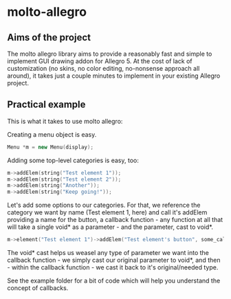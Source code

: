molto-allegro
=============

Aims of the project
-------------------

The molto allegro library aims to provide a reasonably fast and simple to implement GUI drawing addon for Allegro 5. At the cost of lack of customization (no skins, no color editing, no-nonsense approach all around), it takes just a couple minutes to implement in your existing Allegro project.

Practical example
-----------------

This is what it takes to use molto allegro:

Creating a menu object is easy.

```c++
Menu *m = new Menu(display);
```

Adding some top-level categories is easy, too:

```c++
m->addElem(string("Test element 1"));
m->addElem(string("Test element 2"));	
m->addElem(string("Another"));
m->addElem(string("Keep going!"));
```
Let's add some options to our categories. For that, we reference the category we want by name (Test element 1, here) and call it's addElem providing a name for the button, a callback function - any function at all that will take a single void* as a parameter - and the parameter, cast to void*.

```c++
m->element("Test element 1")->addElem("Test element's button", some_callback_function, (void*)parameter);
```

The void* cast helps us weasel any type of parameter we want into the callback function - we simply cast our original parameter to void*, and then - within the callback function - we cast it back to it's original/needed type.

See the example folder for a bit of code which will help you understand the concept of callbacks.


